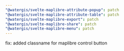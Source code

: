 ```yaml
---
"@watergis/svelte-maplibre-attribute-popup": patch
"@watergis/svelte-maplibre-attribute-table": patch
"@watergis/svelte-maplibre-export": patch
"@watergis/svelte-maplibre-share": patch
"@watergis/svelte-maplibre-menu": patch
---
```


fix: added classname for maplibre control button
